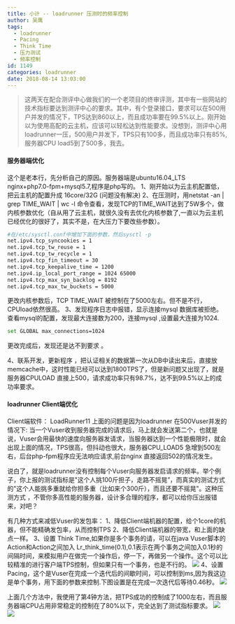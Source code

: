 ```yaml
---
title: 小计 -- loadrunner 压测时的频率控制
author: 吴鹰
tags:
  - loadrunner
  - Pacing
  - Think Time
  - 压力测试
  - 频率控制
id: 1149
categories: loadrunner
date: 2018-08-14 13:03:00
---
```

> 这两天在配合测评中心做我们的一个老项目的终审评测，其中有一些网站的技术指标要达到测评中心的要求。其中，有个登录接口，要求可以在500用户并发的情况下，TPS达到860以上，而且成功率要在99.5%以上。刚开始以为使用高配的云主机，应该可以轻松达到性能要求。没想到，测评中心用loadrunner一压，500用户并发下，TPS只有100多，而且成功率只有85%, 服务器CPU load5到了500多，我去。 


#### 服务器端优化
这个是老本行，先分析自己的原因。服务器端是ubuntu16.04_LTS nginx+php7.0-fpm+mysql5.7,程序是php写的。
1、刚开始以为云主机配置低，把云主机的配置升成 16core/32G (问题没有解决)
2、在压测时，用netstat -an | grep TIME_WAIT | wc -l 命令查看，发现TCP的TIME_WAIT达到了5W多个，做内核参数优化（自从用了云主机，就很久没有去优化内核参数了,一直以为云主机已经优化的很好了，其实不是，在大压力下要改些参数）。
```bash
#在/etc/sysctl.conf中增加下面的参数，然后sysctl -p
net.ipv4.tcp_syncookies = 1
net.ipv4.tcp_tw_reuse = 1
net.ipv4.tcp_tw_recycle = 1
net.ipv4.tcp_fin_timeout = 30
net.ipv4.tcp_keepalive_time = 1200
net.ipv4.ip_local_port_range = 1024 65000
net.ipv4.tcp_max_syn_backlog = 8192
net.ipv4.tcp_max_tw_buckets = 5000
```
更改内核参数后，TCP TIME_WAIT 被控制在了5000左右。但不是不行，CPUload依然很高。
3、发现程序日志中报错，显示连接mysql 数据库被拒绝。查看mysql的配置，发现最大连接数为200，连接mysql ,设置最大连接为1024.
```bash
set GLOBAL max_connections=1024
```
更改完成后，发现还是达不到要求 。

4、联系开发，更新程序 ，把认证相关的数据第一次从DB中读出来后，直接放memcache中，这时性能已经可以达到1800TPS了，但是新问题又出现了，就是服务器CPULOAD 直接上500，请求成功率只有98.7%，达不到99.5%以上的成功率要求。 

#### loadrunner Client端优化 
Client端软件： LoadRunner11
上面的问题是因为loadrunner 在500Vuser并发的情况下: 当一个Vuser收到服务器完成的请求后，马上就会发送第二个，也就是说，Vuser会用最快的速度向服务器发请求，当服务器达到一个性能极限时，就会出现上面的情况，TPS很高，但抖动也很大，服务器CPU_LOAD5 急增到500左右，后台php-fpm程序应无法响应请求,前台nginx 直接返回502的情况发生。

说白了，就是loadrunner没有控制每个Vuser向服务器发启请求的频率。举个例子，你上报的测试指标是"这个人挑100斤担子，走路不摇晃”，而真实的测试方式的"这个人能挑多重就给你担多重（比如来个300斤），而且还要不摇晃"。这种压测方式 ，不管你多高性能的服务器，设计多合理的程序，都可以给你压出报错来，对吧？

有几种方式来减低Vuser的发包率：
1、降低Client端机器的配置，给个1core的机器，但不能精确发包率，从而控制TPS
2、降低Client端机器的带宽，和上面的缺点一样。
3、设置 Think Time,如果你是多个事务的请，可以在java Vuser脚本的Action和Action之间加入 Lr_think_time(0.1),0.1表示在两个事务之间加入0.1秒的间隔时间，来模拟用户在做完一个操作后，停一下，再做另一个操作。这个可以比较精准的进行客户端TPS控制，但如果只有一个事务，也是不行的。
![](/images/2018-08-14-16-50-07.png)
4、设置Pacing，这个是Vuser在完成一个迭代后的间歇时间，可以控制到ms,因为我这边是单个事务，用下面的参数来控制.下图设置是在完成一次迭代后等待0.46秒。
![](/images/2018-08-14-17-01-38.png)

上面几个方法中，我使用了第4钟方法，把TPS成功的控制成了1000左右，而且服务器端CPU占用非常稳定的控制在了80%以下，完全达到了测试指标要求。
![](/images/2018-08-14-17-06-23.png)
![](/images/2018-08-14-17-06-58.png)

